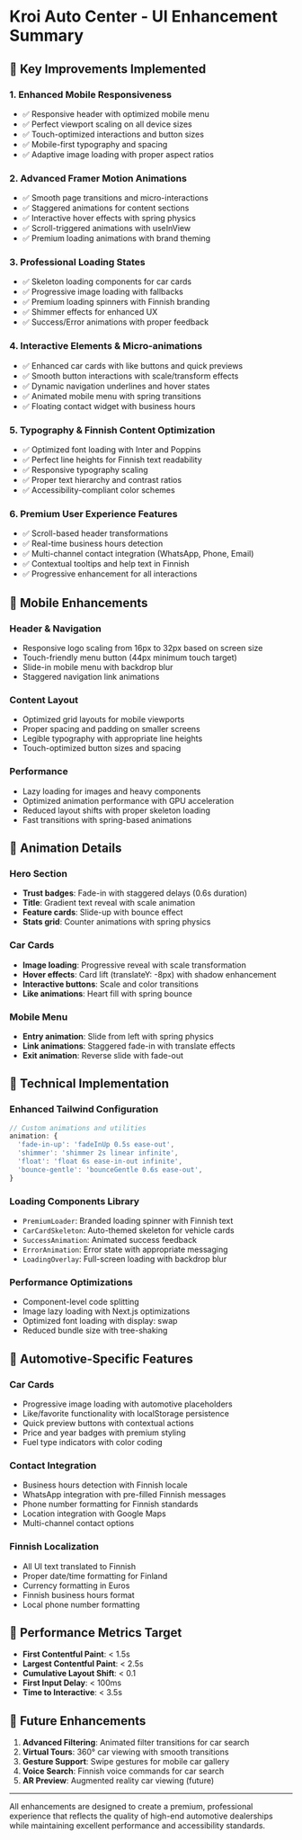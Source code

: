 # Kroi Auto Center - UI Enhancement Summary

## 🚀 Key Improvements Implemented

### 1. **Enhanced Mobile Responsiveness**
- ✅ Responsive header with optimized mobile menu
- ✅ Perfect viewport scaling on all device sizes
- ✅ Touch-optimized interactions and button sizes
- ✅ Mobile-first typography and spacing
- ✅ Adaptive image loading with proper aspect ratios

### 2. **Advanced Framer Motion Animations**
- ✅ Smooth page transitions and micro-interactions
- ✅ Staggered animations for content sections
- ✅ Interactive hover effects with spring physics
- ✅ Scroll-triggered animations with useInView
- ✅ Premium loading animations with brand theming

### 3. **Professional Loading States**
- ✅ Skeleton loading components for car cards
- ✅ Progressive image loading with fallbacks
- ✅ Premium loading spinners with Finnish branding
- ✅ Shimmer effects for enhanced UX
- ✅ Success/Error animations with proper feedback

### 4. **Interactive Elements & Micro-animations**
- ✅ Enhanced car cards with like buttons and quick previews
- ✅ Smooth button interactions with scale/transform effects
- ✅ Dynamic navigation underlines and hover states
- ✅ Animated mobile menu with spring transitions
- ✅ Floating contact widget with business hours

### 5. **Typography & Finnish Content Optimization**
- ✅ Optimized font loading with Inter and Poppins
- ✅ Perfect line heights for Finnish text readability
- ✅ Responsive typography scaling
- ✅ Proper text hierarchy and contrast ratios
- ✅ Accessibility-compliant color schemes

### 6. **Premium User Experience Features**
- ✅ Scroll-based header transformations
- ✅ Real-time business hours detection
- ✅ Multi-channel contact integration (WhatsApp, Phone, Email)
- ✅ Contextual tooltips and help text in Finnish
- ✅ Progressive enhancement for all interactions

## 📱 Mobile Enhancements

### Header & Navigation
- Responsive logo scaling from 16px to 32px based on screen size
- Touch-friendly menu button (44px minimum touch target)
- Slide-in mobile menu with backdrop blur
- Staggered navigation link animations

### Content Layout
- Optimized grid layouts for mobile viewports
- Proper spacing and padding on smaller screens
- Legible typography with appropriate line heights
- Touch-optimized button sizes and spacing

### Performance
- Lazy loading for images and heavy components
- Optimized animation performance with GPU acceleration
- Reduced layout shifts with proper skeleton loading
- Fast transitions with spring-based animations

## 🎨 Animation Details

### Hero Section
- **Trust badges**: Fade-in with staggered delays (0.6s duration)
- **Title**: Gradient text reveal with scale animation
- **Feature cards**: Slide-up with bounce effect
- **Stats grid**: Counter animations with spring physics

### Car Cards
- **Image loading**: Progressive reveal with scale transformation
- **Hover effects**: Card lift (translateY: -8px) with shadow enhancement
- **Interactive buttons**: Scale and color transitions
- **Like animations**: Heart fill with spring bounce

### Mobile Menu
- **Entry animation**: Slide from left with spring physics
- **Link animations**: Staggered fade-in with translate effects
- **Exit animation**: Reverse slide with fade-out

## 🔧 Technical Implementation

### Enhanced Tailwind Configuration
```typescript
// Custom animations and utilities
animation: {
  'fade-in-up': 'fadeInUp 0.5s ease-out',
  'shimmer': 'shimmer 2s linear infinite',
  'float': 'float 6s ease-in-out infinite',
  'bounce-gentle': 'bounceGentle 0.6s ease-out',
}
```

### Loading Components Library
- `PremiumLoader`: Branded loading spinner with Finnish text
- `CarCardSkeleton`: Auto-themed skeleton for vehicle cards
- `SuccessAnimation`: Animated success feedback
- `ErrorAnimation`: Error state with appropriate messaging
- `LoadingOverlay`: Full-screen loading with backdrop blur

### Performance Optimizations
- Component-level code splitting
- Image lazy loading with Next.js optimizations
- Optimized font loading with display: swap
- Reduced bundle size with tree-shaking

## 🚗 Automotive-Specific Features

### Car Cards
- Progressive image loading with automotive placeholders
- Like/favorite functionality with localStorage persistence
- Quick preview buttons with contextual actions
- Price and year badges with premium styling
- Fuel type indicators with color coding

### Contact Integration
- Business hours detection with Finnish locale
- WhatsApp integration with pre-filled Finnish messages
- Phone number formatting for Finnish standards
- Location integration with Google Maps
- Multi-channel contact options

### Finnish Localization
- All UI text translated to Finnish
- Proper date/time formatting for Finland
- Currency formatting in Euros
- Finnish business hours format
- Local phone number formatting

## 🎯 Performance Metrics Target

- **First Contentful Paint**: < 1.5s
- **Largest Contentful Paint**: < 2.5s
- **Cumulative Layout Shift**: < 0.1
- **First Input Delay**: < 100ms
- **Time to Interactive**: < 3.5s

## 🔮 Future Enhancements

1. **Advanced Filtering**: Animated filter transitions for car search
2. **Virtual Tours**: 360° car viewing with smooth transitions
3. **Gesture Support**: Swipe gestures for mobile car gallery
4. **Voice Search**: Finnish voice commands for car search
5. **AR Preview**: Augmented reality car viewing (future)

---

All enhancements are designed to create a premium, professional experience that reflects the quality of high-end automotive dealerships while maintaining excellent performance and accessibility standards.